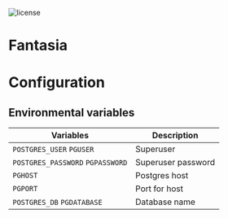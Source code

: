 ![license](https://img.shields.io/github/license/joshuamegnauth54/fantasia)

# Fantasia

# Configuration

## Environmental variables
| Variables                         | Description           |
| ---                               | ---                   | 
| `POSTGRES_USER` `PGUSER`          | Superuser             |
| `POSTGRES_PASSWORD` `PGPASSWORD`  | Superuser password    |
| `PGHOST`                          | Postgres host         |
| `PGPORT`                          | Port for host         |
| `POSTGRES_DB` `PGDATABASE`        | Database name         |

